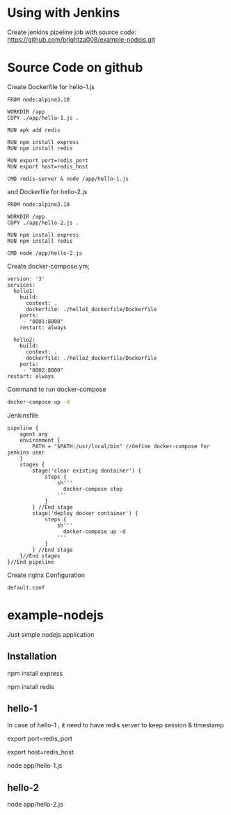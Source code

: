 # Using with Jenkins 


Create jenkins pipeline job with source code: https://github.com/brightza008/example-nodejs.git



# Source Code on github
Create Dockerfile for hello-1.js
```
FROM node:alpine3.10

WORKDIR /app
COPY ./app/hello-1.js .

RUN apk add redis

RUN npm install express
RUN npm install redis

RUN export port=redis_port
RUN export host=redis_host

CMD redis-server & node /app/hello-1.js
```

and Dockerfile for hello-2.js
```
FROM node:alpine3.10

WORKDIR /app
COPY ./app/hello-2.js .

RUN npm install express
RUN npm install redis

CMD node /app/hello-2.js
```

Create docker-compose.ym;
```
version: '3'
services:
  hello1:
    build:
      context: .
      dockerfile: ./hello1_dockerfile/Dockerfile
    ports:
     - "8001:8000"
    restart: always

  hello2:
    build:
      context: .
      dockerfile: ./hello2_dockerfile/Dockerfile
    ports:
     - "8002:8000"
restart: always
```

Command to run docker-compose 
```bash
docker-compose up -d
```

Jenkinsfile
```
pipeline {
    agent any
    environment { 
        PATH = "$PATH:/usr/local/bin" //define docker-compose for jenkins user 
    }
    stages {
        stage('clear existing dontainer') {
        	steps {
                sh'''
                  docker-compose stop
                '''
            }
        } //End stage
        stage('deploy docker container') {
        	steps {
                sh'''
                  docker-compose up -d
                '''
            }
        } //End stage
    }//End stages
}//End pipeline
```

Create nginx Configuration
```
default.conf
```




# example-nodejs
Just simple nodejs application

## Installation ##
npm install express

npm install redis

## hello-1 ##

In case of hello-1 , it need to have redis server to keep session & timestamp

export port=redis_port

export host=redis_host

node app/hello-1.js 

## hello-2 ##

node app/hello-2.js
